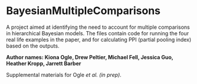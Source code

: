 # BayesianMultipleComparisons

A project aimed at identifying the need to account for multiple comparisons in hierarchical Bayesian models. The files contain code for running the four real life examples in the paper, and for calculating PPI (partial pooling index) based on the outputs.

**Author names: Kiona Ogle, Drew Peltier, Michael Fell, Jessica Guo, Heather Kropp, Jarrett Barber**

Supplemental materials for Ogle *et al. (in prep)*.


